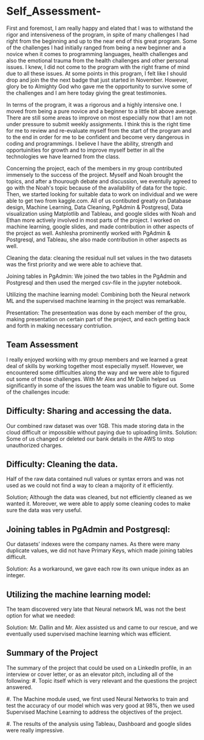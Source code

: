 # Self_Assessment-

First and foremost, I am really happy and elated that I was to withstand the rigor and intensiveness of the program, in spite of many challenges I had right from the beginning and up to the near end of this great program. Some of the challenges I had initially ranged from being a new beginner and a novice when it comes to programming languages, health challenges and also the emotional trauma from the health challenges and other personal issues. I knew, I did not come to the program with the right frame of mind due to all these issues. At some points in this program, I felt like I should drop and join the the next badge that just started in November. However, glory be to Almighty God who gave me the opportunity to survive some of the challenges and I am here today giving the great testimonies.

In terms of the program, it was a rigorous and a highly intensive one. I moved from being a pure novice and a beginner to a little bit above average. There are still some areas to improve on most especially now that I am not under pressure to submit weekly assignments. I think this is the right time for me to review and re-evaluate myself from the start of the program and to the end in order for me to be confident and become very dangerous in coding and programmings. I believe I have the ability, strength and opportuinities for growth and to improve myself better in all the technologies we have learned from the class.

Concerning the project, each of the members in my group contributed immensely to the success of the project. Myself and Noah brought the topics, and after a thourough debate and discussion, we eventully agreed to go with the Noah's topic because of the availability of data for the topic. Then, we started looking for suitable data to work on individual and we were able to get two from kaggle.com. All of us contibuted greatly on Database design, Machine Learning, Data Cleaning, PgAdmin & Postgresql, Data visualization using Matplotlib and Tableau, and google slides with Noah and Ethan more actively involved in most parts of the project. I worked on machine learning, google slides, and made contribution in other aspects of the project as well. Ashlesha prominently worked with PgAdmin & Postgresql, and Tableau, she also made contribution in other aspects as well. 

 Cleaning the data: cleaning the residual null set values in the two datasets was the first priority and we were able to achieve that.

Joining tables in PgAdmin: We joined the two tables in the PgAdmin and Postgresql and then used the merged csv-file in the jupyter notebook.

Utilizing the machine learning model: Combining both the Neural network ML and the supervised machine learning in the project was remarkable.

Presentation: The presenteation was done by each member of the grou, making presentation on certain part of the project, and each getting back and forth in making necessary contriution.




## Team Assessment
I really enjoyed working with my group members and we learned a great deal of skills by working together most especially myself. However, we encountered some difficulties along the way and we were able to figured out some of those challenges. With Mr Alex and Mr Dallin helped us significantly in some of the issues the team was unable to figure out. Some of the challenges incude:

## Difficulty: Sharing and accessing the data.
Our combined raw dataset was over 1GB. This made storing data in the cloud difficult or impossible without paying due to uploading limits. 
Solution: Some of us changed or deleted our bank details in the AWS to stop unauthorized charges.

## Difficulty: Cleaning the data.
Half of the raw data contained null values or syntax errors and was not used as we could not find a way to clean a majority of it efficiently.

Solution; Although the data was cleaned, but not efficiently cleaned as we wanted it. Moreover, we were able to apply some cleaning codes to make sure the data was very useful.

## Joining tables in PgAdmin and Postgresql:
Our datasets’ indexes were the company names. As there were many duplicate values, we did not have Primary Keys, which made joining tables difficult. 

Solution: As a workaround, we gave each row its own unique index as an integer.

## Utilizing the machine learning model:
The team discovered very late that Neural network ML was not the best option for what we needed: 

Solution: Mr. Dallin and Mr. Alex assisted us and came to our rescue, and we eventually used supervised machine learning which was efficient.




## Summary of the Project
The summary of the project that could be used on a LinkedIn profile, in an interview or cover letter, or as an elevator pitch, including all of the following:
#. Topic itself which is very relevant and the questions the project answered.

#. The Machine module used, we first used Neural Networks to train and test the accuracy of our model which was very good at 98%, then we used Supervised Machine Learning to address the objectives of the project.

#. The results of the analysis using Tableau, Dashboard and google slides were really impressive.

